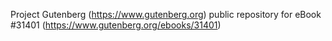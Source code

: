 Project Gutenberg (https://www.gutenberg.org) public repository for eBook #31401 (https://www.gutenberg.org/ebooks/31401)
